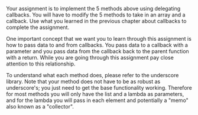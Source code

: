 Your assignment is to implement the 5 methods above using delegating callbacks. You will have to modify the 5 methods to take in an array and a callback. Use what you learned in the previous chapter about callbacks to complete the assignment.

One important concept that we want you to learn through this assignment is  how to pass data to and from callbacks. You pass data to a callback with a parameter and you pass data from the callback back to the parent function with a return. While you are going through this assignment pay close attention to this relationship.

To understand what each method does, please refer to the underscore library.  Note that your method does not have to be as robust as underscore's; you just need to get the base functionality working. Therefore for most methods you will only have the list and a lambda as parameters, and for the lambda you will pass in each element and potentially a "memo" also known as a "collector". 
